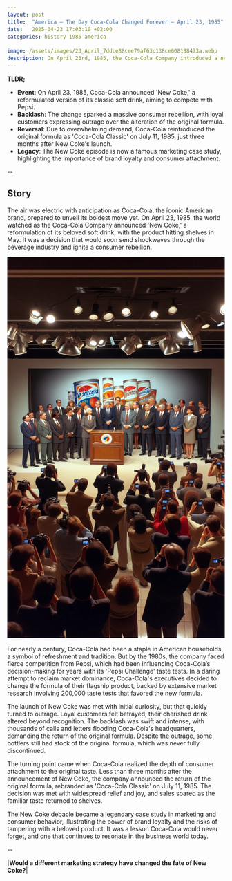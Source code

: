 ```yaml
---
layout: post
title:  "America – The Day Coca-Cola Changed Forever – April 23, 1985"
date:   2025-04-23 17:03:10 +02:00
categories: history 1985 america

image: /assets/images/23_April_7ddce88cee79af63c138ce608188473a.webp
description: On April 23rd, 1985, the Coca-Cola Company introduced a new formula for its flagship soft drink, Coca-Cola, which became known as 'New Coke.' The change was met with widespread consumer dissatisfaction, leading to the return of the original formula as 'Coca-Cola Classic' later that year.
---
```


**TLDR;**
- **Event**: On April 23, 1985, Coca-Cola announced 'New Coke,' a reformulated version of its classic soft drink, aiming to compete with Pepsi.
- **Backlash**: The change sparked a massive consumer rebellion, with loyal customers expressing outrage over the alteration of the original formula.
- **Reversal**: Due to overwhelming demand, Coca-Cola reintroduced the original formula as 'Coca-Cola Classic' on July 11, 1985, just three months after New Coke's launch.
- **Legacy**: The New Coke episode is now a famous marketing case study, highlighting the importance of brand loyalty and consumer attachment.

--


## Story
The air was electric with anticipation as Coca-Cola, the iconic American brand, prepared to unveil its boldest move yet. On April 23, 1985, the world watched as the Coca-Cola Company announced 'New Coke,' a reformulation of its beloved soft drink, with the product hitting shelves in May. It was a decision that would soon send shockwaves through the beverage industry and ignite a consumer rebellion.

![Image](/assets/images/23_April_7ddce88cee79af63c138ce608188473a.webp)

For nearly a century, Coca-Cola had been a staple in American households, a symbol of refreshment and tradition. But by the 1980s, the company faced fierce competition from Pepsi, which had been influencing Coca-Cola’s decision-making for years with its 'Pepsi Challenge' taste tests. In a daring attempt to reclaim market dominance, Coca-Cola's executives decided to change the formula of their flagship product, backed by extensive market research involving 200,000 taste tests that favored the new formula.

The launch of New Coke was met with initial curiosity, but that quickly turned to outrage. Loyal customers felt betrayed, their cherished drink altered beyond recognition. The backlash was swift and intense, with thousands of calls and letters flooding Coca-Cola's headquarters, demanding the return of the original formula. Despite the outrage, some bottlers still had stock of the original formula, which was never fully discontinued.

The turning point came when Coca-Cola realized the depth of consumer attachment to the original taste. Less than three months after the announcement of New Coke, the company announced the return of the original formula, rebranded as 'Coca-Cola Classic' on July 11, 1985. The decision was met with widespread relief and joy, and sales soared as the familiar taste returned to shelves.

The New Coke debacle became a legendary case study in marketing and consumer behavior, illustrating the power of brand loyalty and the risks of tampering with a beloved product. It was a lesson Coca-Cola would never forget, and one that continues to resonate in the business world today.


--

|**Would a different marketing strategy have changed the fate of New Coke?**|

